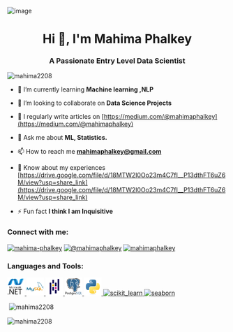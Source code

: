 ![image](https://user-images.githubusercontent.com/48561668/205654177-3213f8bc-d146-4a8b-89d9-aa7a5e945253.png)
<h1 align="center">Hi 👋, I'm Mahima Phalkey</h1>
<h3 align="center">A Passionate Entry Level Data Scientist</h3>

<p align="left"> <img src="https://komarev.com/ghpvc/?username=mahima2208&label=Profile%20views&color=0e75b6&style=flat" alt="mahima2208" /> </p>

- 🌱 I’m currently learning **Machine learning ,NLP**

- 👯 I’m looking to collaborate on **Data Science Projects**

- 📝 I regularly write articles on [https://medium.com/@mahimaphalkey](https://medium.com/@mahimaphalkey)

- 💬 Ask me about **ML, Statistics.**

- 📫 How to reach me **mahimaphalkey@gmail.com**

- 📄 Know about my experiences [https://drive.google.com/file/d/18MTW2l0Oo23m4C7fI__P13dthFT6uZ6M/view?usp=share_link](https://drive.google.com/file/d/18MTW2l0Oo23m4C7fI__P13dthFT6uZ6M/view?usp=share_link)

- ⚡ Fun fact **I think I am Inquisitive**

<h3 align="left">Connect with me:</h3>
<p align="left">
<a href="https://linkedin.com/in/mahima-phalkey" target="blank"><img align="center" src="https://raw.githubusercontent.com/rahuldkjain/github-profile-readme-generator/master/src/images/icons/Social/linked-in-alt.svg" alt="mahima-phalkey" height="30" width="40" /></a>
<a href="https://medium.com/@mahimaphalkey" target="blank"><img align="center" src="https://raw.githubusercontent.com/rahuldkjain/github-profile-readme-generator/master/src/images/icons/Social/medium.svg" alt="@mahimaphalkey" height="30" width="40" /></a>
<a href="https://www.hackerrank.com/mahimaphalkey" target="blank"><img align="center" src="https://raw.githubusercontent.com/rahuldkjain/github-profile-readme-generator/master/src/images/icons/Social/hackerrank.svg" alt="mahimaphalkey" height="30" width="40" /></a>
</p>

<h3 align="left">Languages and Tools:</h3>
<p align="left"> <a href="https://dotnet.microsoft.com/" target="_blank" rel="noreferrer"> <img src="https://raw.githubusercontent.com/devicons/devicon/master/icons/dot-net/dot-net-original-wordmark.svg" alt="dotnet" width="40" height="40"/> </a> <a href="https://www.mysql.com/" target="_blank" rel="noreferrer"> <img src="https://raw.githubusercontent.com/devicons/devicon/master/icons/mysql/mysql-original-wordmark.svg" alt="mysql" width="40" height="40"/> </a> <a href="https://pandas.pydata.org/" target="_blank" rel="noreferrer"> <img src="https://raw.githubusercontent.com/devicons/devicon/2ae2a900d2f041da66e950e4d48052658d850630/icons/pandas/pandas-original.svg" alt="pandas" width="40" height="40"/> </a> <a href="https://www.postgresql.org" target="_blank" rel="noreferrer"> <img src="https://raw.githubusercontent.com/devicons/devicon/master/icons/postgresql/postgresql-original-wordmark.svg" alt="postgresql" width="40" height="40"/> </a> <a href="https://www.python.org" target="_blank" rel="noreferrer"> <img src="https://raw.githubusercontent.com/devicons/devicon/master/icons/python/python-original.svg" alt="python" width="40" height="40"/> </a> <a href="https://scikit-learn.org/" target="_blank" rel="noreferrer"> <img src="https://upload.wikimedia.org/wikipedia/commons/0/05/Scikit_learn_logo_small.svg" alt="scikit_learn" width="40" height="40"/> </a> <a href="https://seaborn.pydata.org/" target="_blank" rel="noreferrer"> <img src="https://seaborn.pydata.org/_images/logo-mark-lightbg.svg" alt="seaborn" width="40" height="40"/> </a> </p>

<p>&nbsp;<img align="center" src="https://github-readme-stats.vercel.app/api?username=mahima2208&show_icons=true&locale=en" alt="mahima2208" /></p>

<p><img align="center" src="https://github-readme-streak-stats.herokuapp.com/?user=mahima2208&" alt="mahima2208" /></p>
